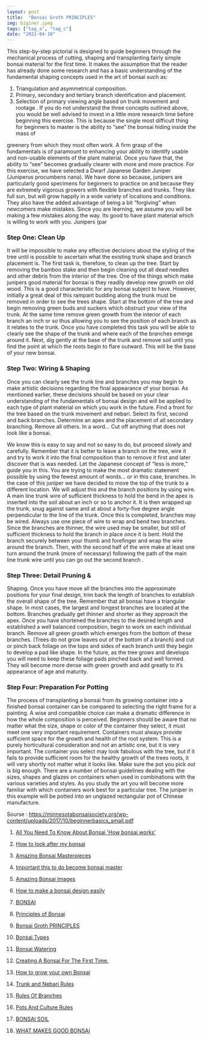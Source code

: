 ```yaml
---
layout: post
title:  "Bonsai Groth PRINCIPLES"
img: biginer.jpeg
tags: ["tag_a", "tag_c"]
date: "2021-04-10"
---
```

This step-by-step pictorial is designed to guide beginners through the mechanical process of cutting, shaping
and transplanting fairly simple bonsai material for the first
time. It makes the assumption that the reader has already
done some research and has a basic understanding of the
fundamental shaping concepts used in the art of bonsai
such as:


1. Triangulation and asymmetrical composition.
2. Primary, secondary and tertiary branch identification and placement.
3. Selection of primary viewing angle based on
   trunk movement and rootage .
   If you do not understand the three concepts outlined
   above, you would be well advised to invest in a little more
   research time before beginning this exercise. This is because the single most difficult thing for beginners to master
   is the ability to “see” the bonsai hiding inside the mass of

greenery from which they most often work. A firm grasp of
the fundamentals is of paramount to enhancing your ability
to identify usable and non-usable elements of the plant
material. Once you have that, the ability to “see” becomes
gradually clearer with more and more practice.
For this exercise, we have selected a Dwarf Japanese Garden Juniper (Juniperus procumbens nana). We
have done so because, junipers are particularly good
specimens for beginners to practice on and because they
are extremely vigorous growers with flexible branches and
trunks. They like full sun, but will grow happily in a wide
variety of locations and conditions. They also have the
added advantage of being a bit “forgiving” when newcomers make mistakes.
Since you are learning, we assume you will be making a few mistakes along the way. Its good to have plant
material which is willing to work with you. Junipers (par




### Step One: Clean Up
It will be impossible to make any effective decisions
about the styling of the tree until is possible to ascertain
what the existing trunk shape and branch placement is.
The first task is, therefore, to clean up the tree. Start by
removing the bamboo stake and then begin cleaning out
all dead needles and other debris from the interior of the
tree.
One of the things which make junipers good material for bonsai is they readily develop new growth on old
wood. This is a good characteristic for any bonsai subject
to have. However, initially a great deal of this rampant
budding along the trunk must be removed in order to see
the trees shape. Start at the bottom of the tree and begin
removing green buds and suckers which obstruct your
view of the trunk. At the same time remove green growth
from the interior of each branch an inch or so thus allowing
you to see the position of each branch as it relates to the
trunk.
Once you have completed this task you will be able
to clearly see the shape of the trunk and where each of the
branches emerge around it. Next, dig gently at the base of
the trunk and remove soil until you find the point at which
the roots begin to flare outward. This will be the base of
your new bonsai.



### Step Two: Wiring & Shaping
Once you can clearly see the trunk line and branches
you may begin to make artistic decisions regarding the
final appearance of your bonsai. As mentioned earlier,
these decisions should be based on your clear understanding of the fundamentals of bonsai design and will be
applied to each type of plant material on which you work in
the future.
Find a front for the tree based on the trunk movement and nebari. Select its first, second and back branches. Determine an apex and the placement of all secondary branching. Remove all others. In a word... Cut off
anything that does not look like a bonsai. 

We know this is easy to say and not so easy to do,
but proceed slowly and carefully. Remember that it is better to leave a branch on the tree, wire it and try to work it
into the final composition than to remove it first and later
discover that is was needed. Let the Japanese concept
of “less is more,” guide you in this. You are trying to make
the most dramatic statement possible by using the fewest
amount of words... or in this case, branches.
In the case of this juniper we have decided to move
the top of the trunk to a different location. We will adjust
this and the branch positions by using wire. A main line
trunk wire of sufficient thickness to hold the bend in the
apex is inserted into the soil about an inch or so to anchor
it. It is then wrapped up the trunk, snug against same and
at about a forty-five degree angle perpendicular to the line
of the trunk.
Once this is completed, branches may be wired. Always use one piece of wire to wrap and bend two branches. Since the branches are thinner, the wire used may be
smaller, but still of sufficient thickness to hold the branch in
place once it is bent.
Hold the branch securely between your thumb and
forefinger and wrap the wire around the branch. Then,
with the second half of the wire make at least one turn
around the trunk (more of necessary) following the path
of the main line trunk wire until you can go out the second
branch .



### Step Three: Detail Pruning &
Shaping.
Once you have move all the branches into the approximate positions for your final design, trim back the
length of branches to establish the overall shape of the
tree. Remember that all bonsai have a triangular shape.
In most cases, the largest and longest branches are
located at the bottom. Branches gradually get thinner and
shorter as they approach the apex.
Once you have shortened the branches to the
desired length and established a well balanced composition, begin to work on each individual branch. Remove
all green growth which emerges from the bottom of these
branches. (Trees do not grow leaves out of the bottom of
a branch) and cut or pinch back foliage on the tops and
sides of each branch until they begin to develop a pad like
shape. In the future, as the tree grows and develops you
will need to keep these foliage pads pinched back and well
formed. They will become more dense with green growth
and add greatly to it’s appearance of age and maturity. 




### Step Four: Preparation For Potting
The process of transplanting a bonsai from its growing container into a finished bonsai container can be compared to selecting the right frame for a painting. A wise
and compatible choice can make a dramatic difference in
how the whole composition is perceived.
Beginners should be aware that no matter what the
size, shape or color of the container they select, it must
meet one very important requirement. Containers must
always provide sufficient space for the growth and health
of the root system. This is a purely horticultural consideration and not an artistic one, but it is very important. The
container you select may look fabulous with the tree, but if
it fails to provide sufficient room for the healthy growth of
the trees roots, it will very shortly not matter what it looks
like. Make sure the pot you pick out is big enough.
There are a number of bonsai guidelines dealing
with the sizes, shapes and glazes on containers when
used in combinations with the various varieties and styles.
As you study the art you will become more familiar with
which containers work best for a particular tree. The juniper in this example will be potted into an unglazed rectangular pot of Chinese manufacture. 


Sourse : https://minnesotabonsaisociety.org/wp-content/uploads/2017/10/beginnerbasics_small.pdf


1. [All You Need To Know About Bonsai 'How bonsai works'](https://japanbonsaigarden.com/posts/bonsai_care/)
2. [How to look after my bonsai](https://japanbonsaigarden.com/posts/how_to_carering_your_bonsai/)
3. [Amazing Bonsai Masterpieces](https://japanbonsaigarden.com/posts/masterpieses1/)
4. [Important this to do become bonsai master](https://japanbonsaigarden.com/posts/masterpieses2/)
5. [Amazing Bonsai Images](https://japanbonsaigarden.com/posts/bonsaipost1/)
6. [How to make a bonsai design easily](https://japanbonsaigarden.com/posts/lerningguide1/)
7. [BONSAI](https://japanbonsaigarden.com/posts/introduction/)
8. [Principles of Bonsai](https://japanbonsaigarden.com/posts/principlesofbonsai/)
9. [Bonsai Groth PRINCIPLES](https://japanbonsaigarden.com/posts/bonsaigrouthprincipals/)
10. [Bonsai Types](https://japanbonsaigarden.com/posts/bonsaitypes/)
11. [Bonsai Watering](https://japanbonsaigarden.com/posts/bonsaiwatering/)
12. [Creating A Bonsai For The First Time.](https://japanbonsaigarden.com/posts/biginnerbasics/)
13. [How to grow your own Bonsai](https://japanbonsaigarden.com/posts/bonsaigrowing/)
14. [Trunk and Nebari Rules](https://japanbonsaigarden.com/posts/rulesofbonsai/)
15. [Rules Of Branches](https://japanbonsaigarden.com/posts/rulesofbranches/)
16. [Pots And Culture Rules](https://japanbonsaigarden.com/posts/potsandculturerules/)
17. [BONSAI SOIL](https://japanbonsaigarden.com/posts/bonsaisoil/)

18. [WHAT MAKES GOOD BONSAI](https://japanbonsaigarden.com/posts/whatmakesgoodbonsai/)
